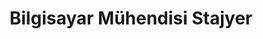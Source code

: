 ---
title: "Bilgisayar Mühendisi Stajyer"
company: "Metal Matris"
location: "Kayseri"
period: "2024-Temmuz"
description: |
  - Staj sürecinde Windows Forms ve C# kullanarak kapsamlı bir personel takip ve bilgisayar kayıt uygulaması geliştirdim; bu süreçte DevExpress bileşenlerini kullanarak modern ve kullanıcı dostu bir arayüz oluşturdum, form tasarımı ve işlevselliği üzerinde çalıştım, kayıt işlemlerini optimize ederek performansı artırdım, hata ayıklama ve test işlemleri gerçekleştirerek kullanıcı deneyimini iyileştirdim ve tüm bu süreçte Visual Studio, .NET Framework, DevExpress, Git ve GitHub gibi araçları etkin bir şekilde kullandım.
--- 